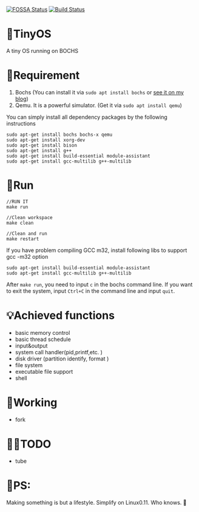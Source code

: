 [![FOSSA Status](https://app.fossa.com/api/projects/git%2Bgithub.com%2Fpcy190%2FTinyOS.svg?type=shield)](https://app.fossa.com/projects/git%2Bgithub.com%2Fpcy190%2FTinyOS?ref=badge_shield) [![Build Status](https://travis-ci.com/pcy190/TinyOS.svg?branch=master)](https://travis-ci.com/pcy190/TinyOS)

# 🧀TinyOS
A tiny OS running on BOCHS

# 🍉Requirement
1. Bochs (You can install it via `sudo apt install bochs` or [see it on my blog](https://www.jianshu.com/p/6b3df43932c3))
2. Qemu. It is a powerful simulator.  (Get it via `sudo apt install qemu`)

You can simply install all dependency packages by the following instructions
```
sudo apt-get install bochs bochs-x qemu
sudo apt-get install xorg-dev 
sudo apt-get install bison 
sudo apt-get install g++ 
sudo apt-get install build-essential module-assistant  
sudo apt-get install gcc-multilib g++-multilib 
```

# 🍓Run
```
//RUN IT
make run

//Clean workspace
make clean

//Clean and run
make restart
```

If you have problem compiling GCC m32, install following libs to support gcc -m32 option
```
sudo apt-get install build-essential module-assistant  
sudo apt-get install gcc-multilib g++-multilib 
```

After `make run`, you need to input `c` in the bochs command line.
If you want to exit the system, input `Ctrl+C` in the command line and input `quit`.


# 💡Achieved functions
- basic memory control
- basic thread schedule
- input&output
- system call handler(pid,printf,etc. )
- disk driver (partition identify, format )
- file system
- executable file support
- shell

# 🔨Working
- fork

# 🏳️‍🌈TODO
- tube

# 🍊PS:
Making something is but a lifestyle.
Simplify on Linux0.11.
Who knows. 🙂

